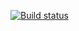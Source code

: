 [![Build status](https://ci.appveyor.com/api/projects/status/saybm5414bej9ijn?svg=true)](https://ci.appveyor.com/project/Boldyrev87/api-cs)